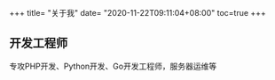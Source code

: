 +++
title= "关于我"
date= "2020-11-22T09:11:04+08:00"
toc=true
+++

## 开发工程师

专攻PHP开发、Python开发、Go开发工程师，服务器运维等
